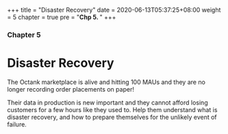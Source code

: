 +++
title = "Disaster Recovery"
date = 2020-06-13T05:37:25+08:00
weight = 5
chapter = true
pre = "<b>Chp 5. </b>"
+++

### Chapter 5

# Disaster Recovery

The Octank marketplace is alive and hitting 100 MAUs and they are no longer recording order placements on paper!

Their data in production is new important and they cannot afford losing customers for a few hours like they used to. Help them understand what is disaster recovery, and how to prepare themselves for the unlikely event of failure.
